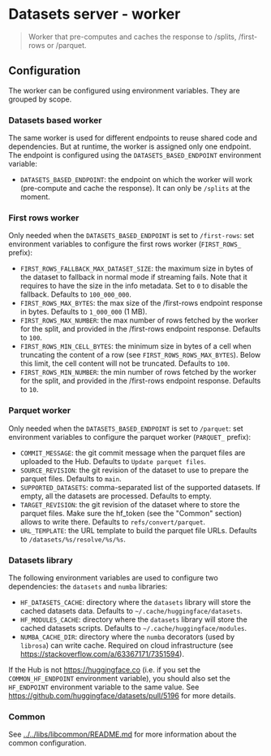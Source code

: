 # Datasets server - worker

> Worker that pre-computes and caches the response to /splits, /first-rows or /parquet.

## Configuration

The worker can be configured using environment variables. They are grouped by scope.

### Datasets based worker

The same worker is used for different endpoints to reuse shared code and dependencies. But at runtime, the worker is assigned only one endpoint. The endpoint is configured using the `DATASETS_BASED_ENDPOINT` environment variable:

- `DATASETS_BASED_ENDPOINT`: the endpoint on which the worker will work (pre-compute and cache the response). It can only be `/splits` at the moment.

### First rows worker

Only needed when the `DATASETS_BASED_ENDPOINT` is set to `/first-rows`: set environment variables to configure the first rows worker (`FIRST_ROWS_` prefix):

- `FIRST_ROWS_FALLBACK_MAX_DATASET_SIZE`: the maximum size in bytes of the dataset to fallback in normal mode if streaming fails. Note that it requires to have the size in the info metadata. Set to `0` to disable the fallback. Defaults to `100_000_000`.
- `FIRST_ROWS_MAX_BYTES`: the max size of the /first-rows endpoint response in bytes. Defaults to `1_000_000` (1 MB).
- `FIRST_ROWS_MAX_NUMBER`: the max number of rows fetched by the worker for the split, and provided in the /first-rows endpoint response. Defaults to `100`.
- `FIRST_ROWS_MIN_CELL_BYTES`: the minimum size in bytes of a cell when truncating the content of a row (see `FIRST_ROWS_ROWS_MAX_BYTES`). Below this limit, the cell content will not be truncated. Defaults to `100`.
- `FIRST_ROWS_MIN_NUMBER`: the min number of rows fetched by the worker for the split, and provided in the /first-rows endpoint response. Defaults to `10`.

### Parquet worker

Only needed when the `DATASETS_BASED_ENDPOINT` is set to `/parquet`: set environment variables to configure the parquet worker (`PARQUET_` prefix):

- `COMMIT_MESSAGE`: the git commit message when the parquet files are uploaded to the Hub. Defaults to `Update parquet files`.
- `SOURCE_REVISION`: the git revision of the dataset to use to prepare the parquet files. Defaults to `main`.
- `SUPPORTED_DATASETS`: comma-separated list of the supported datasets. If empty, all the datasets are processed. Defaults to empty.
- `TARGET_REVISION`: the git revision of the dataset where to store the parquet files. Make sure the hf_token (see the "Common" section) allows to write there. Defaults to `refs/convert/parquet`.
- `URL_TEMPLATE`: the URL template to build the parquet file URLs. Defaults to `/datasets/%s/resolve/%s/%s`.

### Datasets library

The following environment variables are used to configure two dependencies: the `datasets` and `numba` libraries:

- `HF_DATASETS_CACHE`: directory where the `datasets` library will store the cached datasets data. Defaults to `~/.cache/huggingface/datasets`.
- `HF_MODULES_CACHE`: directory where the `datasets` library will store the cached datasets scripts. Defaults to `~/.cache/huggingface/modules`.
- `NUMBA_CACHE_DIR`: directory where the `numba` decorators (used by `librosa`) can write cache. Required on cloud infrastructure (see https://stackoverflow.com/a/63367171/7351594).

If the Hub is not https://huggingface.co (i.e. if you set the `COMMON_HF_ENDPOINT` environment variable), you should also set the `HF_ENDPOINT` environment variable to the same value. See https://github.com/huggingface/datasets/pull/5196 for more details.

### Common

See [../../libs/libcommon/README.md](../../libs/libcommon/README.md) for more information about the common configuration.
